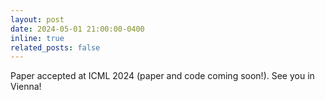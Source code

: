 ```yaml
---
layout: post
date: 2024-05-01 21:00:00-0400
inline: true
related_posts: false
---
```


Paper accepted at ICML 2024 (paper and code coming soon!). See you in Vienna!
